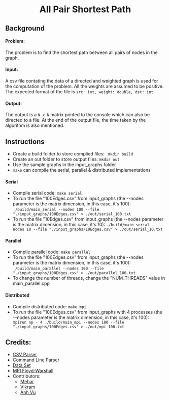 <h1 align="center">All Pair Shortest Path</h1>

## Background

#### Problem:

The problem is to find the shortest path between all pairs of nodes in the graph.

#### Input:

A csv file contating the data of a directed and weighted graph is used for the computation of the problem. All the weights are assumed to be positive. The expected format of the file is `src: int, weight: double, dst: int`.

#### Output:

The output is a `N x N` matrix printed to the console which can also be directed to a file. At the end of the output file, the time taken by the algorithm is also mentioned.

## Instructions

-   Create a build folder to store complied files:
    ` mkdir build`
-   Create an out folder to store output files:
    `mkdir out`
-   Use the sample graphs in the input_graphs folder
-   `make` can compile the serial, parallel & distributed implementations

#### Serial

-   Compile serial code:
    `make serial`
-   To run the file "100Edges.csv" from input_graphs (the --nodes parameter is the matrix dimension, in this case, it's 100):
    `./build/main_serial --nodes 100 --file "./input_graphs/100Edges.csv" > ./out/serial_100.txt`
-   To run the file "10Edges.csv" from input_graphs (the --nodes parameter is the matrix dimension, in this case, it's 10):
    `./build/main_serial --nodes 10 --file "./input_graphs/10Edges.csv" > ./out/serial_10.txt`

#### Parallel

-   Compile parallel code:
    `make parallel`
-   To run the file "100Edges.csv" from input_graphs (the --nodes parameter is the matrix dimension, in this case, it's 100):
    `./build/main_parallel --nodes 100 --file "./input_graphs/100Edges.csv" > ./out/parallel_100.txt`
-   To change the number of threads, change the "NUM_THREADS" value in main_parallel.cpp

#### Distributed

-   Compile distributed code:
    `make mpi`
-   To run the file "100Edges.csv" from input_graphs with 4 processes (the --nodes parameter is the matrix dimension, in this case, it's 100):
    ` mpirun np - 4 ./build/main_mpi --nodes 100 --file "./input_graphs/100Edges.csv" > ./out/mpi_100.txt`

## Credits:

-   [CSV Parser](https://github.com/ben-strasser/fast-cpp-csv-parser)
-   [Command Line Parser](https://www.sfu.ca/computing/people/faculty/alaa-alameldeen.html)
-   [Data Set](https://github.com/neryabigon/Weighted-directed-graphs/tree/main)
-   [MPI Floyd-Warshall](https://github.com/nuno-azevedo/floyd-warshall-mpi/tree/master)
-   Contributors:
    -   [Mehar](https://github.com/singhmeharjeet)
    -   [Vikram](https://github.com/vikramsodhan)
    -   [Anh Vu](https://github.com/codingpog)

